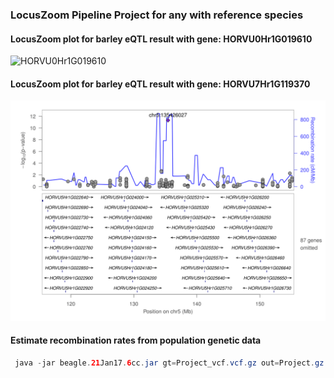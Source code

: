 ### LocusZoom Pipeline Project for any  with reference species

#### LocusZoom plot for barley eQTL result with gene: HORVU0Hr1G019610 

![HORVU0Hr1G019610](Fig/chr2.png "HORVU0Hr1G019610")

#### LocusZoom plot for barley eQTL result with gene: HORVU7Hr1G119370

![HORVU7Hr1G119370](Fig/chr5.png "HORVU7Hr1G119370")

 #### Estimate recombination rates from population genetic data  
 
 ```java
  java -jar beagle.21Jan17.6cc.jar gt=Project_vcf.vcf.gz out=Project.gz
  ```
